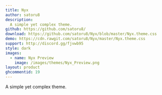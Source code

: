 ```yaml
---
title: Nyx
author: satoru8
description:
  A simple yet complex theme.
github: https://github.com/satoru8/
download: https://github.com/satoru8/Nyx/blob/master/Nyx.theme.css
demo: https://cdn.rawgit.com/satoru8/Nyx/master/Nyx.theme.css
support: http://discord.gg/fjvwb95
style: dark
images:
  - name: Nyx Preview
    image: /images/themes/Nyx_Preview.png
layout: product
ghcommentid: 19
---
```

A simple yet complex theme.